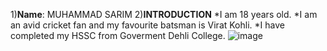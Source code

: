 1)**Name**: MUHAMMAD SARIM
2)**INTRODUCTION**
*I am 18 years old.
*I am an avid cricket fan and my favourite batsman is Virat Kohli.
*I have completed my HSSC from Goverment Dehli College.
![image](https://github.com/user-attachments/assets/5f331eb8-a207-4681-aae8-f9818651e898)
